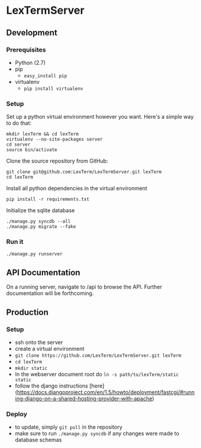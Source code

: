 LexTermServer
=============

Development
-----------

### Prerequisites ###
* Python (2.7)
* pip
  * `easy_install pip`
* virtualenv
  * `pip install virtualenv`

### Setup ###

Set up a python virtual environment however you want. Here's a simple way to do that:

    mkdir lexTerm && cd lexTerm
    virtualenv --no-site-packages server 
    cd server
    source bin/activate

Clone the source repository from GitHub:

    git clone git@github.com:LexTerm/LexTermServer.git lexTerm
    cd lexTerm

Install all python dependencies in the virtual environment

    pip install -r requirements.txt

Initialize the sqlite database

    ./manage.py syncdb --all
    ./manage.py migrate --fake

### Run it ###

    ./manage.py runserver

API Documentation
-----------------

On a running server, navigate to /api to browse the API.
Further documentation will be forthcoming. 

Production
----------

### Setup ###
* ssh onto the server
* create a virtual environment
* `git clone https://github.com/LexTerm/LexTermServer.git lexTerm`
* `cd lexTerm`
* `mkdir static`
* In the webserver document root do `ln -s path/to/lexTerm/static static`
* follow the django instructions [here]
  (https://docs.djangoproject.com/en/1.5/howto/deployment/fastcgi/#running-django-on-a-shared-hosting-provider-with-apache)

### Deploy ###
* to update, simply `git pull` in the repository
* make sure to run `./manage.py syncdb` if any changes were made to database schemas

